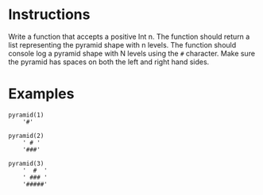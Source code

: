 # Instructions
Write a function that accepts a positive Int n.  The function should return a list representing the pyramid shape with n levels. The
function should console log a pyramid shape with N levels using the `#` character.  Make sure the pyramid has spaces on both the left and
right hand sides.

# Examples
```
pyramid(1)
    '#'

pyramid(2)
    ' # '
    '###'

pyramid(3)
    '  #  '
    ' ### '
    '#####'
```
